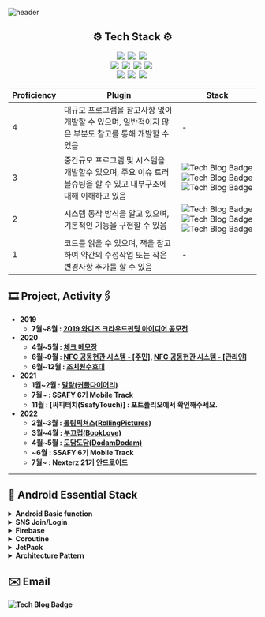 ![header](https://capsule-render.vercel.app/api?type=waving&color=20b2aa&text=SeokGyu's%20GIT&fontAlign=80&fontSize=40&fontColor=009999)
<h2 align = center><b>⚙️  Tech Stack ⚙️ </h2>
<p align = center>
    <img src="http://img.shields.io/badge/-Android-0e6548?style=flat-square&logo=Android&logoColor=white"/></a>&nbsp
    <img src="http://img.shields.io/badge/-Java-3f00ff?style=flat-square&logo=Java&logoColor=white"/></a>&nbsp
    <img src="http://img.shields.io/badge/-Kotlin-b7b1e9?style=flat-square&logo=Kotlin&logoColor=white"/></a>&nbsp
    <br>
    <img src="http://img.shields.io/badge/-Spring-b4eeb4?style=flat-square&logo=Spring&logoColor=white"/></a>&nbsp
    <img src="http://img.shields.io/badge/-SpringBoot-b4eeb4?style=flat-square&logo=SpringBoot"/></a>&nbsp
    <img src="http://img.shields.io/badge/-MySQL-0eafc1?style=flat-square&logo=MySQL"/></a>&nbsp
    <img src="http://img.shields.io/badge/-FireBase-990000?style=flat-square&logo=FireBase"/></a>&nbsp
    <br>
    <img src="http://img.shields.io/badge/-Html5-ff8000?style=flat-square&logo=Html5"/></a>&nbsp
    <img src="http://img.shields.io/badge/-CSS3-ffe599?style=flat-square&logo=CSS3&logoColor=white"/></a>&nbsp
    <img src="http://img.shields.io/badge/-Vue.js-00ced1?style=flat-square&logo=Vue.js&logoColor=white"/></a>&nbsp
</p>

| Proficiency | Plugin | Stack |
| ------ | ------ | ------ |
| 4 | 대규모 프로그램을 참고사항 없이 개발할 수 있으며, 일반적이지 않은 부분도 참고를 통해 개발할 수 있음 | - |
| 3 | 중간규모 프로그램 및 시스템을 개발할수 있으며, 주요 이슈 트러블슈팅을 할 수 있고 내부구조에 대해 이해하고 있음 | ![Tech Blog Badge](http://img.shields.io/badge/-Android-0e6548?style=flat-square&logo=Android) ![Tech Blog Badge](http://img.shields.io/badge/-Kotlin-b7b1e9?style=flat-square&logo=Kotlin) ![Tech Blog Badge](http://img.shields.io/badge/-FireBase-990000?style=flat-square&logo=FireBase)|
| 2 | 시스템 동작 방식을 알고 있으며, 기본적인 기능을 구현할 수 있음 | ![Tech Blog Badge](http://img.shields.io/badge/-SpringBoot-b4eeb4?style=flat-square&logo=SpringBoot) ![Tech Blog Badge](http://img.shields.io/badge/-Java-3f00ff?style=flat-square&logo=Java) ![Tech Blog Badge](http://img.shields.io/badge/-MySQL-0eafc1?style=flat-square&logo=MySQL) |
| 1 | 코드를 읽을 수 있으며, 책을 참고하여 약간의 수정작업 또는 작은 변경사항 추가를 할 수 있음 |-|

## 🎞 Project, Activity🖇
* 2019
    - 7월~8월 : [2019 와디즈 크라우드펀딩 아이디어 공모전](https://www.venturesquare.net/789592)  
* 2020
    - 4월~5월 : [체크 메모장](https://github.com/tnvnfdla1214/CheckAlarmList)
    - 6월~9월 : [NFC 공동현관 시스템 - [주민]](https://github.com/likppi10/AdminNFC), [NFC 공동현관 시스템 - [관리인]](https://github.com/LinkinP7/UserNFC)
    - 6월~12월 : [조치원수호대](https://github.com/tnvnfdla1214/homemade_guardian)
* 2021
    - 1월~2월 : [말랑(커플다이어리)](https://github.com/tnvnfdla1214/Malang)
    - 7월~ : SSAFY 6기 Mobile Track 
    - 11월 : [싸피터치(SsafyTouch)] : 포트폴리오에서 확인해주세요.
* 2022 
    - 2월~3월 : [롤링픽쳐스(RollingPictures)](https://github.com/SSAFY-GUMI-FireChicken/RollingPictures)
    - 3월~4월 : [부끄럽(BookLove)](https://github.com/likppi10/BookLove)
    - 4월~5월 : [도담도담(DodamDodam)](https://github.com/ChanggiJeon/dodamdodam)
    - ~6월 : SSAFY 6기 Mobile Track 
    - 7월~   : Nexterz 21기 안드로이드 
---
## 📜 Android Essential Stack 

<details> 
  <summary>Android Basic function</summary> 
  
   - BroadcastReceiver  
   - RecyclerView  
   - Fragment
</details>
<details> 
  <summary>SNS Join/Login</summary> 
  
   - [SNS Join/Login](https://github.com/likppi10/SNS-Join-Login/tree/main)
</details>
<details> 
  <summary>Firebase</summary> 
  
   - Firebase-Auth
   - FireStore
   - Storage
   - FCM
</details>
<details> 
  <summary>Coroutine</summary> 
  
   - Coroutine Concept
   - Coroutine Tutorial
</details>
<details> 
  <summary>JetPack</summary> 
  
   - Lifecycle
   - [DataBinding](https://github.com/likppi10/DataBinding)
   - Room
   - Navigation
   - ViewModel
   - LiveData
   - Notifications
</details>
<details> 
  <summary>Architecture Pattern</summary> 
  
   - [MVC MVP MVVM](https://github.com/likppi10/MVC-MVP-MVVM/tree/main)
   - [DataBinding](https://github.com/likppi10/DataBinding)
   - [MVVM](https://github.com/likppi10/MVVM/tree/main)
   - [MVVM++](https://github.com/likppi10/MVVM-/tree/main)
   - [MVI](https://github.com/likppi10/MVI)
   - Clean Architecture
   - Organize
</details>


## ✉️ Email 
![Tech Blog Badge](http://img.shields.io/badge/-likppi100@naver.com-999090?style=flat-square&logo=Naver)
